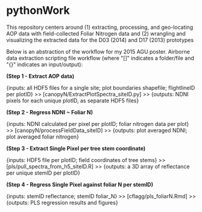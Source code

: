 # pythonWork
This repository centers around (1) extracting, processing, and geo-locating AOP data with field-collected Foliar Nitrogen data and (2) wrangling and visualizing the extracted data for the D03 (2014) and D17 (2013) prototypes

Below is an abstraction of the workflow for my 2015 AGU poster. Airborne data extraction scripting file workflow (where "[]" indicates a folder/file and "{}" indicates an input/output):

**(Step 1 - Extract AOP data)**

{inputs: all HDF5 files for a single site; plot boundaries shapefile; flightlineID per plotID} >> [canopyN/ExtractPlotSpectra_siteID.py] >> {outputs: NDNI pixels for each unique plotID, as separate HDF5 files}

**(Step 2 - Regress NDNI ~ Foliar N)**

{inputs: NDNI calculated per pixel per plotID; foliar nitrogen data per plot} >> [canopyN/processFieldData_siteID] >> {outputs: plot averaged NDNI; plot averaged foliar nitrogen}

**(Step 3 - Extract Single Pixel per tree stem coordinate)** 

{inputs: HDF5 file per plotID; field coordinates of tree stems} >> [pls/pull_spectra_from_h5_siteID.R] >> {outputs: a 3D array of reflectance per unique stemID per plotID}

**(Step 4 - Regress Single Pixel against foliar N per stemID)** 

{inputs: stemID reflectance; stemID foliar_N} >> [cflagg/pls_foliarN.Rmd] >> {outputs: PLS regression results and figures}

